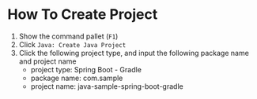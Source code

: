 # How To Create Project

1. Show the command pallet (`F1`)
2. Click `Java: Create Java Project`
3. Click the following project type, and input the following package name and project name
    - project type: Spring Boot - Gradle
    - package name: com.sample
    - project name: java-sample-spring-boot-gradle
